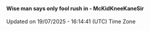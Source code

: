 #### Wise man says only fool rush in - McKidKneeKaneSir
Updated on 19/07/2025 - 16:14:41 (UTC) Time Zone
